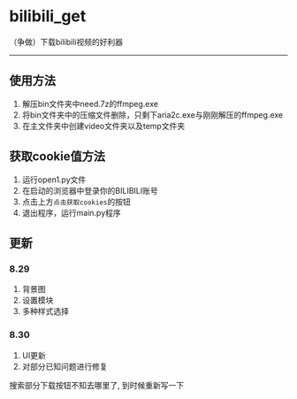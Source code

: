# bilibili_get

（争做）下载bilibili视频的好利器

---

## 使用方法

1. 解压bin文件夹中need.7z的ffmpeg.exe
2. 将bin文件夹中的压缩文件删除，只剩下aria2c.exe与刚刚解压的ffmpeg.exe
3. 在主文件夹中创建video文件夹以及temp文件夹

## 获取cookie值方法

1. 运行open1.py文件
2. 在启动的浏览器中登录你的BILIBILI账号
3. 点击上方`点击获取cookies`的按钮
4. 退出程序，运行main.py程序

## 更新

### 8.29

1. 背景图
2. 设置模块
3. 多种样式选择

### 8.30

1. UI更新
2. 对部分已知问题进行修复

搜索部分下载按钮不知去哪里了, 到时候重新写一下
